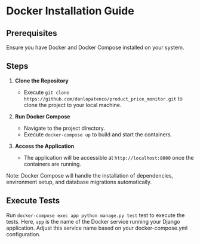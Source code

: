 # Docker Installation Guide

## Prerequisites

Ensure you have Docker and Docker Compose installed on your system.

## Steps

1. **Clone the Repository**
   - Execute `git clone https://github.com/danlopatenco/product_price_monitor.git` to clone the project to your local machine.

2. **Run Docker Compose**
   - Navigate to the project directory.
   - Execute `docker-compose up` to build and start the containers.

3. **Access the Application**
   - The application will be accessible at `http://localhost:8000` once the containers are running.

Note: Docker Compose will handle the installation of dependencies, environment setup, and database migrations automatically.

## Execute Tests

Run `docker-compose exec app python manage.py test` test to execute the tests.
Here, `app` is the name of the Docker service running your Django application. Adjust this service name based on your docker-compose.yml configuration.